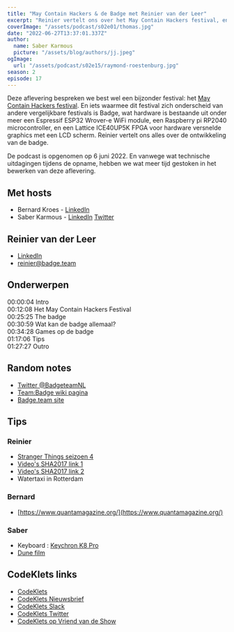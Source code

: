 ```yaml
---
title: "May Contain Hackers & de Badge met Reinier van der Leer"
excerpt: "Reinier vertelt ons over het May Contain Hackers festival, en over de unieke Badge"
coverImage: "/assets/podcast/s02e01/thomas.jpg"
date: "2022-06-27T13:37:01.337Z"
author:
  name: Saber Karmous
  picture: "/assets/blog/authors/jj.jpeg"
ogImage:
  url: "/assets/podcast/s02e15/raymond-roestenburg.jpg"
season: 2
episode: 17
---
```


Deze aflevering bespreken we best wel een bijzonder festival: het [May Contain Hackers festival](https://mch2022.org/#/). En iets waarmee dit festival zich onderscheid van andere vergelijkbare festivals is Badge, wat hardware is bestaande uit onder meer een Espressif ESP32 Wrover-e WiFi module, een Raspberry pi RP2040 microcontroller, en een Lattice ICE40UP5K FPGA voor hardware versnelde graphics met een LCD scherm. Reinier vertelt ons alles over de ontwikkeling van de badge.

De podcast is opgenomen op 6 juni 2022. En vanwege wat technische uitdagingen tijdens de opname, hebben we wat meer tijd gestoken in het bewerken van deze aflevering.

## Met hosts

- Bernard Kroes - [LinkedIn](https://www.linkedin.com/in/bernard-kroes-5050a82/)
- Saber Karmous - [LinkedIn](https://www.linkedin.com/in/saberkarmous/) [Twitter](https://twitter.com/sdotone)

## Reinier van der Leer

- [LinkedIn](https://www.linkedin.com/in/reiniervdleer)
- [reinier@badge.team](mailto:reinier@badge.team)

## Onderwerpen

00:00:04 Intro  
00:12:08 Het May Contain Hackers Festival  
00:25:25 The badge  
00:30:59 Wat kan de badge allemaal?  
00:34:28 Games op de badge  
01:17:06 Tips  
01:27:27 Outro

## Random notes

- [Twitter @BadgeteamNL](https://twitter.com/BadgeteamNL)
- [Team:Badge wiki pagina](https://wiki.mch2022.org/Team:Badge)
- [Badge.team site](https://badge.team/docs/badges/mch2022/)

## Tips

### Reinier

- [Stranger Things seizoen 4](https://www.netflix.com/title/80057281)
- [Video's SHA2017 link 1](https://www.youtube.com/playlist?list=PLnOI9rJWBVjE_xz7uGH4QKLiU5X0A7fjv)
- [Video's SHA2017 link 2](https://media.ccc.de/b/conferences/camp-NL/sha2017)
- Watertaxi in Rotterdam

### Bernard

- [https://www.quantamagazine.org/](https://www.quantamagazine.org/)

### Saber

- Keyboard : [Keychron K8 Pro](https://www.keychron.com/products/keychron-k8-pro-qmk-via-wireless-mechanical-keyboard)
- [Dune film](https://www.imdb.com/title/tt1160419/)

## CodeKlets links

- [CodeKlets](https://codeklets.nl)
- [CodeKlets Nieuwsbrief](https://codeklets.nl/newsletter)
- [CodeKlets Slack](https://join.slack.com/t/codeklets/shared_invite/enQtNzQ4MTI4MTMxNzY2LWYzNTk0NzE1YzdkNDczYTg1MDBjZDIyZjkzMThmYTBkZTY3ZTBhNDYyOGY4OWQxZGExM2Q5NzA2ZDM0NGY1ZGM)
- [CodeKlets Twitter](https://twitter.com/codeklets)
- [CodeKlets op Vriend van de Show](https://vriendvandeshow.nl/codeklets)
